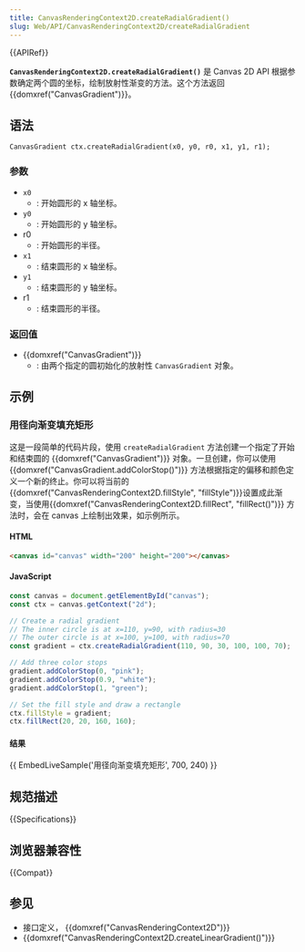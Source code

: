 ```yaml
---
title: CanvasRenderingContext2D.createRadialGradient()
slug: Web/API/CanvasRenderingContext2D/createRadialGradient
---
```


{{APIRef}}

**`CanvasRenderingContext2D.createRadialGradient()`** 是 Canvas 2D API 根据参数确定两个圆的坐标，绘制放射性渐变的方法。这个方法返回 {{domxref("CanvasGradient")}}。

## 语法

```
CanvasGradient ctx.createRadialGradient(x0, y0, r0, x1, y1, r1);
```

### 参数

- `x0`
  - : 开始圆形的 x 轴坐标。
- `y0`
  - : 开始圆形的 y 轴坐标。
- r0
  - : 开始圆形的半径。
- `x1`
  - : 结束圆形的 x 轴坐标。
- `y1`
  - : 结束圆形的 y 轴坐标。
- r1
  - : 结束圆形的半径。

### 返回值

- {{domxref("CanvasGradient")}}
  - : 由两个指定的圆初始化的放射性 `CanvasGradient` 对象。

## 示例

### 用径向渐变填充矩形

这是一段简单的代码片段，使用 `createRadialGradient` 方法创建一个指定了开始和结束圆的 {{domxref("CanvasGradient")}} 对象。一旦创建，你可以使用 {{domxref("CanvasGradient.addColorStop()")}} 方法根据指定的偏移和颜色定义一个新的终止。你可以将当前的{{domxref("CanvasRenderingContext2D.fillStyle", "fillStyle")}}设置成此渐变，当使用{{domxref("CanvasRenderingContext2D.fillRect", "fillRect()")}} 方法时，会在 canvas 上绘制出效果，如示例所示。

#### HTML

```html
<canvas id="canvas" width="200" height="200"></canvas>
```

#### JavaScript

```js
const canvas = document.getElementById("canvas");
const ctx = canvas.getContext("2d");

// Create a radial gradient
// The inner circle is at x=110, y=90, with radius=30
// The outer circle is at x=100, y=100, with radius=70
const gradient = ctx.createRadialGradient(110, 90, 30, 100, 100, 70);

// Add three color stops
gradient.addColorStop(0, "pink");
gradient.addColorStop(0.9, "white");
gradient.addColorStop(1, "green");

// Set the fill style and draw a rectangle
ctx.fillStyle = gradient;
ctx.fillRect(20, 20, 160, 160);
```

#### 结果

{{ EmbedLiveSample('用径向渐变填充矩形', 700, 240) }}

## 规范描述

{{Specifications}}

## 浏览器兼容性

{{Compat}}

## 参见

- 接口定义， {{domxref("CanvasRenderingContext2D")}}
- {{domxref("CanvasRenderingContext2D.createLinearGradient()")}}
